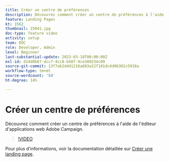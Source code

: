 ```yaml
---
title: Créer un centre de préférences
description: Découvrez comment créer un centre de préférences à l'aide de l'éditeur d'applications web Adobe Campaign.
feature: Landing Pages
kt: 1562
thumbnail: 25041.jpg
doc-type: feature video
activity: setup
team: DOC
role: Developer, Admin
level: Beginner
last-substantial-update: 2023-03-10T00:00:00Z
exl-id: d14d0b67-dcc7-4cc8-b507-9ce389234c09
source-git-commit: 13f7ab2dd41216a603a22f181dc4d06302c5918a
workflow-type: tm+mt
source-wordcount: '54'
ht-degree: 14%

---
```


# Créer un centre de préférences

Découvrez comment créer un centre de préférences à l&#39;aide de l&#39;éditeur d&#39;applications web Adobe Campaign.

>[!VIDEO](https://video.tv.adobe.com/v/25041?quality=12&learn=on)

Pour plus d’informations, voir la documentation détaillée sur [Créer une landing page](https://experienceleague.adobe.com/docs/campaign-classic/using/designing-content/editing-html-content/creating-a-landing-page.html).
